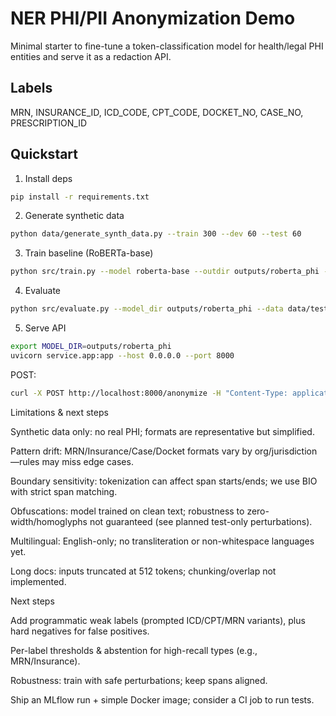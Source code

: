 # NER PHI/PII Anonymization Demo

Minimal starter to fine-tune a token-classification model for health/legal PHI entities and serve it as a redaction API.

## Labels
MRN, INSURANCE_ID, ICD_CODE, CPT_CODE, DOCKET_NO, CASE_NO, PRESCRIPTION_ID

## Quickstart
1) Install deps
```bash
pip install -r requirements.txt
```
2) Generate synthetic data
```bash
python data/generate_synth_data.py --train 300 --dev 60 --test 60
```
3) Train baseline (RoBERTa-base)
```bash
python src/train.py --model roberta-base --outdir outputs/roberta_phi --train data/train.jsonl --dev data/dev.jsonl
```
4) Evaluate
```bash
python src/evaluate.py --model_dir outputs/roberta_phi --data data/test.jsonl
```
5) Serve API
```bash
export MODEL_DIR=outputs/roberta_phi
uvicorn service.app:app --host 0.0.0.0 --port 8000
```
POST:
```bash
curl -X POST http://localhost:8000/anonymize -H "Content-Type: application/json" -d '{"text":"Patient MRN 004-77-9123 with dx E11.9 had CPT 99213 per docket 1:23-cv-0042."}'
```
Limitations & next steps

Synthetic data only: no real PHI; formats are representative but simplified.

Pattern drift: MRN/Insurance/Case/Docket formats vary by org/jurisdiction—rules may miss edge cases.

Boundary sensitivity: tokenization can affect span starts/ends; we use BIO with strict span matching.

Obfuscations: model trained on clean text; robustness to zero-width/homoglyphs not guaranteed (see planned test-only perturbations).

Multilingual: English-only; no transliteration or non-whitespace languages yet.

Long docs: inputs truncated at 512 tokens; chunking/overlap not implemented.

Next steps

Add programmatic weak labels (prompted ICD/CPT/MRN variants), plus hard negatives for false positives.

Per-label thresholds & abstention for high-recall types (e.g., MRN/Insurance).

Robustness: train with safe perturbations; keep spans aligned.

Ship an MLflow run + simple Docker image; consider a CI job to run tests.
